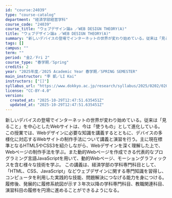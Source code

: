 ```yaml
---
id: "course:24039"
type: "course-catalog"
department: "経済学部経営学科"
course_code: "24039"
course_title: "ウェブデザイン論a ／WEB DESIGN THEORY(A)"
title: "ウェブデザイン論a ／WEB DESIGN THEORY(A)"
summary: "新しいデバイスの登場でインターネットの世界が変わり始めている。従来は「見ること」を中心としたWebサイトは、今は「使うもの」として進化している。 この授業では、Webデザインに必要な知識を講義するとともに、デバイスの多様化に対応するWebサ…"
tags: []
campus: ""
term: ""
period: "金2／Fri 2"
course_type: "春学期／Spring"
credits: 2
year: "2025年度／2025 Academic Year 春学期／SPRING SEMESTER"
main_instructor: "李 凱／LI Kai"
instructors: ["[]"]
syllabus_url: "https://www.dokkyo.ac.jp/research/syllabus/2025/0202/0202_24039_ja_JP.html"
license: "CC-BY-4.0"
version:
  created_at: "2025-10-29T12:47:51.635451Z"
  updated_at: "2025-10-29T12:47:51.635451Z"
---
```

新しいデバイスの登場でインターネットの世界が変わり始めている。従来は「見ること」を中心としたWebサイトは、今は「使うもの」として進化している。 この授業では、Webデザインに必要な知識を講義するとともに、デバイスの多様化に対応するWebサイトの制作手法について講義と演習を行う。主に現在標準となるHTML5やCSS3を紹介しながら、Webデザインを深く理解した上で、Webページの制作手法を学ぶ。また動的Webページを作成できる代表的なプログラミング言語JavaScriptを用いて、動的Webページ、モーショングラフィックスを含む様々な技術を学ぶ。 この講義は、経済学部の学科専門科目として、「HTML、CSS、JavaScript」などウェブデザインに関する専門知識を習得し、コンピュータを利用した実践的な技能、問題解決につなげる能力を身につける。履修後、発展的に履修系統図が示す３年次以降の学科専門科目、教職関連科目、演習科目の履修を円滑に進めることができるようになる。
